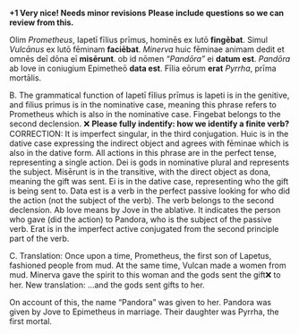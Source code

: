 **+1 Very nice! Needs minor revisions**
**Please include questions so we can review from this.**

Olim *Prometheus*, Iapetī fīlius prīmus, hominēs ex lutō **fingēbat**. Simul *Vulcānus* ex lutō fēminam **faciēbat**. *Minerva* huic fēminae animam dedit et omnēs deī dōna eī **misērunt**. ob id nōmen *“Pandōra”* ei **datum est**. *Pandōra* ab Iove in coniugium Epimetheō **data est**. Fīlia eōrum **erat** *Pyrrha*, prīma mortālis.

B. 
The grammatical function of Iapetī fīlius prīmus is lapeti is in the genitive, and filius primus is in the nominative case, meaning this phrase refers to Prometheus which is also in the nominative case. 
Fingebat belongs to the second declension. ❌ **Please fully indentify: how we identify a finite verb?**
 CORRECTION: It is imperfect singular, in the third conjugation. 
Huic is in the dative case expressing the indirect object and agrees with fēminae which is also in the dative form. 
All actions in this phrase are in the perfect tense, representing a single action. Dei is gods in nominative plural and represents the subject. Misērunt is in the transitive, with the direct object as dona, meaning the gift was sent. Ei is in the dative case, representing who the gift is being sent to.
Data est is a verb in the perfect passive looking for who did the action (not the subject of the verb). The verb belongs to the second declension. 
Ab love means by Jove in the ablative. It indicates the person who gave (did the action) to Pandora, who is the subject of the passive verb. 
Erat is in the imperfect active conjugated from the second principle part of the verb. 

C. Translation: 
Once upon a time, Prometheus, the first son of Lapetus, fashioned people from mud. At the same time, Vulcan made a women from mud. Minerva gave the spirit to this woman and the gods sent the gift❌ to her. 
New translation: ...and the gods sent gifts to her.

On account of this, the name “Pandora” was given to her. Pandora was given by Jove to Epimetheus in marriage. Their daughter was Pyrrha, the first mortal. 
 
